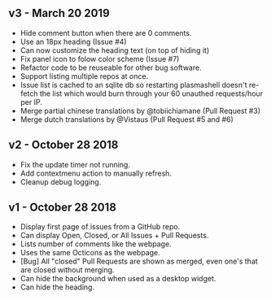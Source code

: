 ## v3 - March 20 2019

* Hide comment button when there are 0 comments.
* Use an 18px heading (Issue #4)
* Can now customize the heading text (on top of hiding it)
* Fix panel icon to folow color scheme (Issue #7)
* Refactor code to be reuseable for other bug software.
* Support listing multiple repos at once.
* Issue list is cached to an sqlite db so restarting plasmashell doesn't re-fetch the list which would burn through your 60 unauthed requests/hour per IP.
* Merge partial chinese translations by @tobiichiamane (Pull Request #3)
* Merge dutch translations by @Vistaus (Pull Request #5 and #6)

## v2 - October 28 2018

* Fix the update timer not running.
* Add contextmenu action to manually refresh.
* Cleanup debug logging.

## v1 - October 28 2018

* Display first page of issues from a GitHub repo.
* Can display Open, Closed, or All Issues + Pull Requests.
* Lists number of comments like the webpage.
* Uses the same Octicons as the webpage.
* [Bug] All "closed" Pull Requests are shown as merged, even one's that are closed without merging.
* Can hide the background when used as a desktop widget.
* Can hide the heading.
